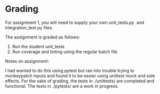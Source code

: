 Grading
=======

For assignment 1, you will need to supply your own unit_tests.py 
and integration_test.py files.

The assignment is graded as follows:
1. Run the student unit_tests
2. Run coverage and linting using the regular batch file


Notes on assignment:

I had wanted to do this using pytest but ran into trouble
trying to monkeypatch inputs and found it to be easier
using unittest mock and side effects.  For the sake of
grading, the tests in ./unittests/ are completed and
functional.  The tests in ./pytests/ are a work in
progress.
